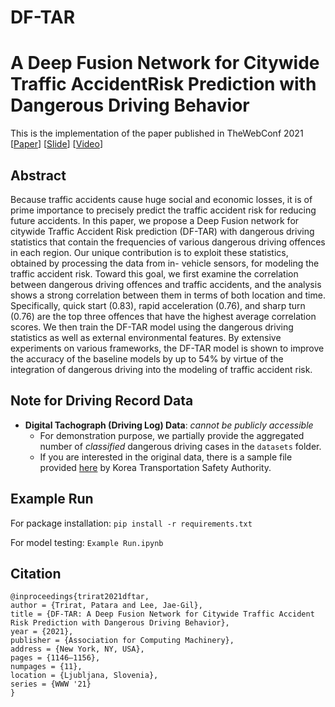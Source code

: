 # DF-TAR
# A Deep Fusion Network for Citywide Traffic AccidentRisk Prediction with Dangerous Driving Behavior

This is the implementation of the paper published in TheWebConf 2021 [[Paper](https://dl.acm.org/doi/10.1145/3442381.3450003)] [[Slide](https://docs.google.com/presentation/d/1UD-e4H6eAsabZ4UBe31kajLMJ2oYdPloXOC-072oUXU/edit?usp=sharing)] [[Video](https://www.youtube.com/watch?v=XARHYVIvYPo)]

## Abstract
Because traffic accidents cause huge social and economic losses, it is of prime importance to precisely predict the traffic accident risk for reducing future accidents. In this paper, we propose a Deep Fusion network for citywide Traffic Accident Risk prediction (DF-TAR) with dangerous driving statistics that contain the frequencies of various dangerous driving offences in each region. Our unique contribution is to exploit these statistics, obtained by processing the data from in- vehicle sensors, for modeling the traffic accident risk. Toward this goal, we first examine the correlation between dangerous driving offences and traffic accidents, and the analysis shows a strong correlation between them in terms of both location and time. Specifically, quick start (0.83), rapid acceleration (0.76), and sharp turn (0.76) are the top three offences that have the highest average correlation scores. We then train the DF-TAR model using the dangerous driving statistics as well as external environmental features. By extensive experiments on various frameworks, the DF-TAR model is shown to improve the accuracy of the baseline models by up to 54% by virtue of the integration of dangerous driving into the modeling of traffic accident risk.


## Note for Driving Record Data
- **Digital Tachograph (Driving Log) Data**: _cannot be publicly accessible_ 
  - For demonstration purpose, we partially provide the aggregated number of _classified_ dangerous driving cases in the `datasets` folder. 
  - If you are interested in the original data, there is a sample file provided [here](https://www.data.go.kr/en/data/15050068/fileData.do) by Korea Transportation Safety Authority.

## Example Run
For package installation: `pip install -r requirements.txt` 

For model testing: `Example Run.ipynb`

## Citation
```
@inproceedings{trirat2021dftar,
author = {Trirat, Patara and Lee, Jae-Gil},
title = {DF-TAR: A Deep Fusion Network for Citywide Traffic Accident Risk Prediction with Dangerous Driving Behavior},
year = {2021},
publisher = {Association for Computing Machinery},
address = {New York, NY, USA},
pages = {1146–1156},
numpages = {11},
location = {Ljubljana, Slovenia},
series = {WWW '21}
}
```

